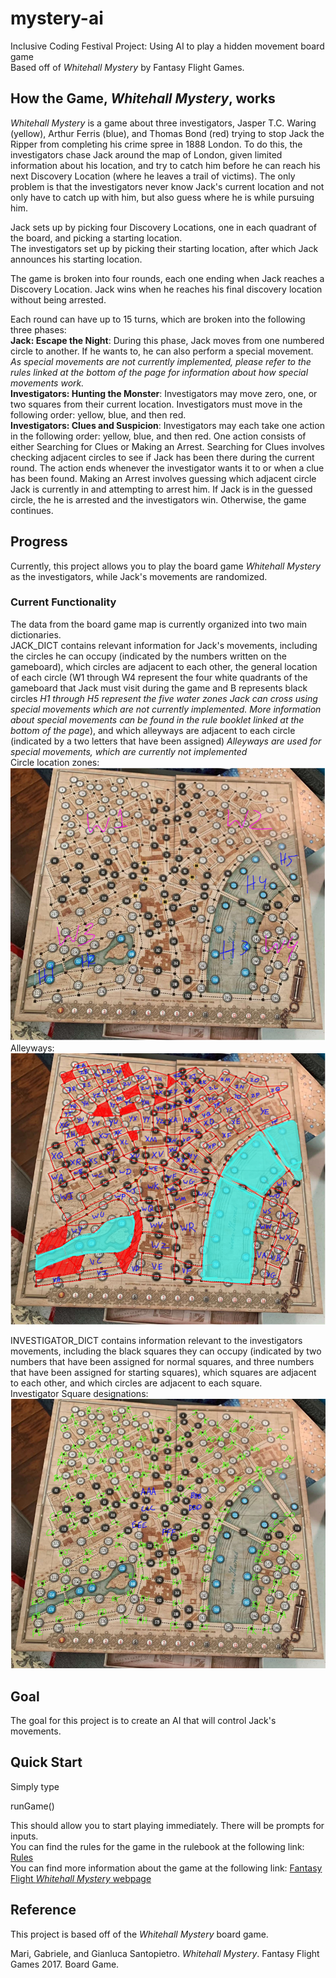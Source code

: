 # mystery-ai
Inclusive Coding Festival Project: Using AI to play a hidden movement board game  
Based off of *Whitehall Mystery* by Fantasy Flight Games.

## How the Game, *Whitehall Mystery*, works
*Whitehall Mystery* is a game about three investigators, Jasper T.C. Waring (yellow), Arthur Ferris (blue), and Thomas Bond (red) trying
to stop Jack the Ripper from completing his crime spree in 1888 London. To do this, the investigators chase Jack around the map of London,
given limited information about his location, and try to catch him before he can reach his next Discovery Location (where he leaves a trail of victims). The only problem is that the investigators never know Jack's current location and not only have to catch up with him,
but also guess where he is while pursuing him.  

Jack sets up by picking four Discovery Locations, one in each quadrant of the board, and picking a starting location.  
The investigators set up by picking their starting location, after which Jack announces his starting location.

The game is broken into four rounds, each one ending when Jack reaches a Discovery Location. Jack wins when he reaches his final discovery location without being arrested.  

Each round can have up to 15 turns, which are broken into the following three phases:  
**Jack: Escape the Night**: During this phase, Jack moves from one numbered circle to another. If he wants to, he can also perform a special movement. *As special movements are not currently implemented, please refer to the rules linked at the bottom of the page for information about how special movements work.*  
**Investigators: Hunting the Monster**: Investigators may move zero, one, or two squares from their current location. Investigators must move in the following order: yellow, blue, and then red.  
**Investigators: Clues and Suspicion**: Investigators may each take one action in the following order: yellow, blue, and then red. One action consists of either Searching for Clues or Making an Arrest.
Searching for Clues involves checking adjacent circles to see if Jack has been there during the current round. The action ends whenever the investigator wants it to or when a clue has been found.
Making an Arrest involves guessing which adjacent circle Jack is currently in and attempting to arrest him. If Jack is in the guessed circle, the he is arrested and the investigators win. Otherwise, the game continues.

## Progress
Currently, this project allows you to play the board game *Whitehall Mystery* as the
investigators, while Jack's movements are randomized.

### Current Functionality
The data from the board game map is currently organized into two main dictionaries.  
JACK_DICT contains relevant information for Jack's movements, including the circles he can occupy (indicated by the numbers written on the gameboard), which circles are adjacent to each other, the general location of each circle (W1 through W4 represent the four white quadrants of the gameboard that Jack must visit during the game and B represents black circles *H1 through H5 represent the five water zones Jack can cross using special movements which are not currently implemented. More information about special movements can be found in the rule booklet linked at the bottom of the page*), and which alleyways are adjacent to each circle (indicated by a two letters that have been assigned) *Alleyways are used for special movements, which are currently not implemented*  
Circle location zones:  
![zones](zones.PNG)  
Alleyways:
![alleys](alleys.PNG)

INVESTIGATOR_DICT contains information relevant to the investigators movements, including the black squares they can occupy (indicated by two numbers that have been assigned for normal squares, and three numbers that have been assigned for starting squares), which squares are adjacent to each other, and which circles are adjacent to each square.  
Investigator Square designations:
![investigators](investigators.PNG)  




## Goal
The goal for this project is to create an AI that will control Jack's movements.

## Quick Start
Simply type

runGame()

This should allow you to start playing immediately.
There will be prompts for inputs.  
You can find the rules for the game in the rulebook at the following link: [Rules](https://images-cdn.fantasyflightgames.com/filer_public/78/b4/78b4b240-ec1d-416d-8486-970fb5a941c9/whitehall_mystery_rulebook_small_copy.pdf)   
You can find more information about the game at the following link: [Fantasy Flight *Whitehall Mystery* webpage](https://www.fantasyflightgames.com/en/news/2017/6/9/va102-whitehall-mystery/)  

## Reference
This project is based off of the *Whitehall Mystery* board game.

Mari, Gabriele, and Gianluca Santopietro. *Whitehall Mystery*. Fantasy Flight Games 2017. Board Game.
